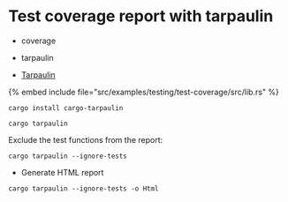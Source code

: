 # Test coverage report with tarpaulin

* coverage
* tarpaulin

* [Tarpaulin](https://github.com/xd009642/tarpaulin)

{% embed include file="src/examples/testing/test-coverage/src/lib.rs" %}

```
cargo install cargo-tarpaulin
```

```
cargo tarpaulin
```

Exclude the test functions from the report:

```
cargo tarpaulin --ignore-tests
```

* Generate HTML report

```
cargo tarpaulin --ignore-tests -o Html
```


